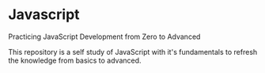 # Javascript
Practicing JavaScript Development from Zero to Advanced

This repository is a self study of JavaScript with it's fundamentals to refresh the knowledge from basics to advanced.
